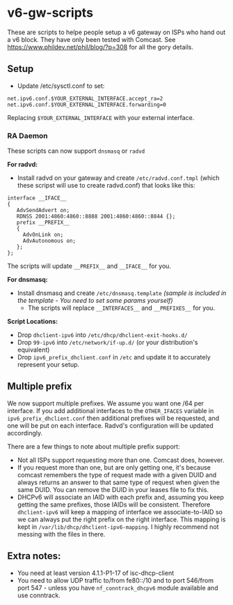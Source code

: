 # v6-gw-scripts

These are scripts to helpe people setup a v6 gateway on ISPs who hand out a v6 block. They have only been tested with Comcast. See https://www.phildev.net/phil/blog/?p=308 for all the gory details.

## Setup

* Update /etc/sysctl.conf to set:

```
net.ipv6.conf.$YOUR_EXTERNAL_INTERFACE.accept_ra=2
net.ipv6.conf.$YOUR_EXTERNAL_INTERFACE.forwarding=0
```

Replacing `$YOUR_EXTERNAL_INTERFACE` with your external interface.

### RA Daemon

These scripts can now support `dnsmasq` or `radvd`

**For radvd:**

* Install radvd on your gateway and create `/etc/radvd.conf.tmpl` (which these scripst will use to create radvd.conf) that looks like this:

```
interface __IFACE__
{
   AdvSendAdvert on;
   RDNSS 2001:4860:4860::8888 2001:4860:4860::8844 {};
   prefix __PREFIX__
   {
     AdvOnLink on;
     AdvAutonomous on;
   };
};
```

The scripts will update `__PREFIX__` and `__IFACE__` for you.

**For dnsmasq:**

* Install dnsmasq and create `/etc/dnsmasq.template` *(sample is included in the template - You need to set some params yourself)*
  * The scripts will replace `__INTERFACES__` and `__PREFIXES__` for you.

**Script Locations:**

* Drop `dhclient-ipv6` into `/etc/dhcp/dhclient-exit-hooks.d/`
* Drop `99-ipv6` into `/etc/network/if-up.d/` (or your distribution's equivalent)
* Drop `ipv6_prefix_dhclient.conf` in `/etc` and update it to accurately represent your setup.

## Multiple prefix

We now support multiple prefixes. We assume you want one /64 per interface. If you add additional interfaces to the `OTHER_IFACES` variable in `ipv6_prefix_dhclient.conf` then additional prefixes will be requested, and one will be put on each interface. Radvd's configuration will be updated accordingly.

There are a few things to note about multiple prefix support:
* Not all ISPs support requesting more than one. Comcast does, however.
* If you request more than one, but are only getting one, it's because comcast remembers the type of request made with a given DUID and always returns an answer to that same type of request when given the same DUID. You can remove the DUID in your leases file to fix this.
* DHCPv6 will associate an IAID with each prefix and, assuming you keep getting the same prefixes, those IAIDs will be consistent. Therefore `dhclient-ipv6` will keep a mapping of interface we associate-to-IAID so we can always put the right prefix on the right interface. This mapping is kept in `/var/lib/dhcp/dhclient-ipv6-mapping`. I highly recommend not messing with the files in there.

## Extra notes:

* You need at least version 4.1.1-P1-17 of isc-dhcp-client
* You need to allow UDP traffic to/from fe80::/10 and to port 546/from port 547 - unless you have `nf_conntrack_dhcpv6` module available and use conntrack.
